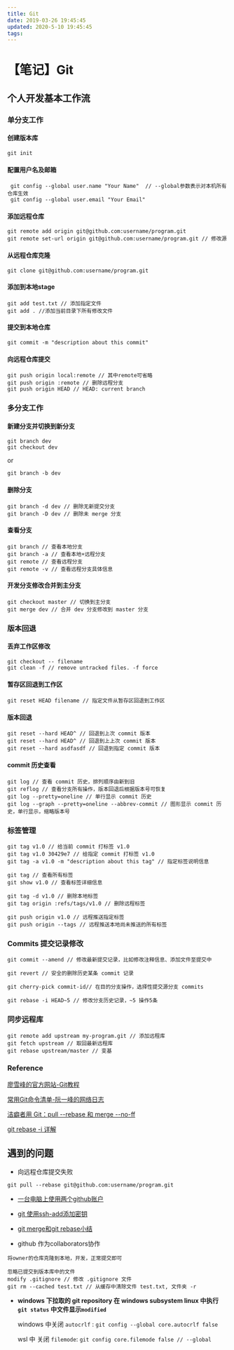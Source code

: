 ```yaml
---
title: Git
date: 2019-03-26 19:45:45
updated: 2020-5-10 19:45:45
tags:
---
```


# 【笔记】Git
## 个人开发基本工作流
### 单分支工作
#### 创建版本库  

```
git init
```

#### 配置用户名及邮箱 

``` 
 git config --global user.name "Your Name"  // --global参数表示对本机所有仓库生效
 git config --global user.email "Your Email" 
```

#### 添加远程仓库

```
git remote add origin git@github.com:username/program.git
git remote set-url origin git@github.com:username/program.git // 修改源
```

#### 从远程仓库克隆

```
git clone git@github.com:username/program.git
```

#### 添加到本地stage

```
git add test.txt // 添加指定文件
git add . //添加当前目录下所有修改文件
```

#### 提交到本地仓库

```
git commit -m "description about this commit"
```

#### 向远程仓库提交

```
git push origin local:remote // 其中remote可省略
git push origin :remote // 删除远程分支
git push origin HEAD // HEAD: current branch
```

### 多分支工作

#### 新建分支并切换到新分支

```
git branch dev
git checkout dev
```

or

```
git branch -b dev
```

#### 删除分支

```
git branch -d dev // 删除无新提交分支
git branch -D dev // 删除未 merge 分支
```

#### 查看分支

```
git branch // 查看本地分支
git branch -a // 查看本地+远程分支
git remote // 查看远程分支
git remote -v // 查看远程分支具体信息
```

#### 开发分支修改合并到主分支

```
git checkout master // 切换到主分支
git merge dev // 合并 dev 分支修改到 master 分支
```

### 版本回退 

#### 丢弃工作区修改
```shell
git checkout -- filename
git clean -f // remove untracked files. -f force
```

#### 暂存区回退到工作区
```
git reset HEAD filename // 指定文件从暂存区回退到工作区
```

#### 版本回退
```
git reset --hard HEAD^ // 回退到上次 commit 版本
git reset --hard HEAD^ // 回退到上上次 commit 版本
git reset --hard asdfasdf // 回退到指定 commit 版本
```

#### commit 历史查看
```
git log // 查看 commit 历史，排列顺序由新到旧
git reflog // 查看分支所有操作，版本回退后根据版本号可恢复
git log --pretty=oneline // 单行显示 commit 历史
git log --graph --pretty=oneline --abbrev-commit // 图形显示 commit 历史，单行显示，缩略版本号
```

### 标签管理
```
git tag v1.0 // 给当前 commit 打标签 v1.0
git tag v1.0 30429e7 // 给指定 commit 打标签 v1.0
git tag -a v1.0 -m "description about this tag" // 指定标签说明信息
```

```
git tag // 查看所有标签
git show v1.0 // 查看标签详细信息
```

```
git tag -d v1.0 // 删除本地标签
git tag origin :refs/tags/v1.0 // 删除远程标签
```

```
git push origin v1.0 // 远程推送指定标签
git push origin --tags // 远程推送本地尚未推送的所有标签
```

### Commits 提交记录修改

```
git commit --amend // 修改最新提交记录，比如修改注释信息、添加文件至提交中
```

```
git revert // 安全的删除历史某条 commit 记录
```

```
git cherry-pick commit-id// 在目的分支操作，选择性提交源分支 commits
```

```
git rebase -i HEAD~5 // 修改分支历史记录，~5 操作5条 
```

### 同步远程库
```
git remote add upstream my-program.git // 添加远程库
git fetch upstream // 取回最新远程库
git rebase upstream/master // 变基
```

### Reference

[廖雪峰的官方网站-Git教程](https://www.liaoxuefeng.com/wiki/0013739516305929606dd18361248578c67b8067c8c017b000)

[常用Git命令清单-阮一峰的网络日志](http://www.ruanyifeng.com/blog/2015/12/git-cheat-sheet.html)

[洁癖者用 Git：pull --rebase 和 merge --no-ff](http://hungyuhei.github.io/2012/08/07/better-git-commit-graph-using-pull---rebase-and-merge---no-ff.html)

[git rebase -i 详解](https://thoughtbot.com/blog/git-interactive-rebase-squash-amend-rewriting-history)

## 遇到的问题

- 向远程仓库提交失败

```
git pull --rebase git@github.com:username/program.git
```

- [一台电脑上使用两个github账户](https://blog.csdn.net/wolfking0608/article/details/78512171)

- [git 使用ssh-add添加密钥](https://blog.csdn.net/u012900536/article/details/50951099)

- [git merge和git rebase小结](https://blog.csdn.net/wh_19910525/article/details/7554489)

- github 作为collaborators协作

```
将owner的仓库克隆到本地，开发，正常提交即可
```
```
忽略已提交到版本库中的文件
modify .gitignore // 修改 .gitignore 文件
git rm --cached test.txt // 从缓存中清除文件 test.txt, 文件夹 -r
```
- **windows 下拉取的 git repository 在 windows subsystem linux 中执行 `git status` 中文件显示`modified`**

  windows 中关闭 `autocrlf` : `git config --global core.autocrlf false`

  wsl 中 关闭 `filemode`: `git config core.filemode false // --global`

